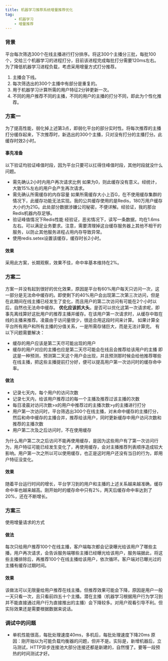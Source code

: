 ```yaml
---
title: 机器学习推荐系统增量推荐优化
tag:
    - 机器学习
    - 增量推荐
---
```


### 背景
平台每次筛选300个在线主播进行打分排序。将这300个主播分三批，每批100个，交给三个机器学习的进程打分，目前该进程完成每批打分需要120ms左右。为了降低机器学习进程负载，考虑采用增量方式打分推荐。
1. 主播会下线。
2. 每次筛选出的300个主播中有部分是重复的。
3. 用于机器学习计算所需的用户特征2分钟更新一次。
4. 不同的用户推荐不同的主播，不同的用户的主播的打分不同，即此为个性化推荐。

<!--more-->

### 方案一
为了提高性能，弱化掉上述第3点，即弱化平台的部分实时性。将每次推荐的主播打分缓存起来，下次推荐时，新选出的300个主播，只对没有打分的主播打分。此缓存时效2小时。

#### 事先准备
以下验证均验证峰值时段，因为平台只要可以扛得住峰值时段，其他时段就没什么问题。
- 需先确认2小时内用户再次请求比例
如果为0，则此缓存没有意义。经统计，大致15%左右的用户会产生再次请求。
- 需先确认所需缓存的内存容量
如果所需缓存大小上百G，在不使用缓存集群的情况下，此缓存功能无法实现。我的公共缓存使用的是Redis，180万用户缓存大小约为21G。此处部分数据涉嫌公司秘密，不便详解。经验证，我的那台Redis机器内存足够。
- 验证峰值情况下Redis性能
经验证，恶劣情况下，读写一条数据，均在1.6ms左右。可以满足业务要求。注意，需要清理掉这台缓存服务器上其他不相干的服务，以防止其他服务进程占用内存导致异常。
- 使用redis.setex设置该缓存，缓存时长2小时。

#### 效果
采用此方案，长期观察，效果不佳，命中率基本维持在2%。

### 方案二
方案一并没有起到很好的优化效果，原因是平台有60%用户每天只访问一次，这一部分是无法命中缓存的。即使剩下的40%用户会出现第二次第三次访问，但是在此期间在线主播已经发生了变化，而且用户的第二次访问有可能在2个小时以后，自然也无法命中缓存。
**优化应该抓大头**。是否可以优化这第一次请求呢，即事先离线算好这批用户的推荐主播并缓存。在该用户第一次请求时，从缓存中取在线的主播来推荐。凌晨由于访问量很少，很适合用这段时间来计算。
如果计算全平台所有用户和所有主播的分值关系，一是所需存储巨大，而是无法计算完。
有以下问题需要解决：
- 缓存的用户应该是第二天尽可能出现的用户
- 缓存的用户对应的主播也应是第二天尽可能会在线且会推荐给该用户的主播
即这是一种预测，预测第二天这个用户会出现，并且预测那时候会给他推荐哪些在线主播，把这些主播提前打分好，便可以提高用户第一次访问时的缓存命中率。

#### 做法
- 记录七天内，每个用户的访问次数
- 记录七天内，给该用户推荐过的每一个主播及推荐过该主播的次数
- 每日凌晨对访问次数>x的用户中推荐过的主播次数>y的主播进行打分
- 用户第一次访问时，平台筛选出300个在线主播，对未命中缓存的主播打分，然后和命中缓存的主播合并，推荐给该用户，同时更新缓存中用户访问次数和推荐的主播次数
- 用户第二次及之后访问时，不在使用缓存

为什么用户第二次之后访问不能再使用缓存，是因为这些用户有了第一次访问行为，用户特征可能已经发生变化了，再使用缓存，会对主播推荐列表顺序造成较大影响。用户第一次之所以可以使用缓存，也正是这时用户还没有当日的行为，即用户特征没变化。

#### 效果
随着平台运行时间的增长，平台学习到的用户和主播的上述关系越来越准确，缓存命中率也越来越高。刚开始时的缓存命中只有2%，两天后缓存命中率达到了20%，还在不断增长。

### 方案三
使用增量请求的方式

#### 做法
每次只给用户推荐100个在线主播，客户端每次都会记录曝光给该用户了哪些主播，用户再次请求，会告诉服务端哪些主播已经曝光给该用户，服务端据此，将这些主播排除后，再推荐100个在线主播给该用户，依次循环。客户端对已曝光过的主播有缓存过期时间。

#### 效果
该做法可以无限量给用户推荐在线主播。但推荐效果可能会下降，原因是用户一般一天只看一次，且只看前四五十个主播。潜在主播（机器学习根据用户行为学习到并不能直接通过用户行为直接推出的主播）会下降较多。对用户观看引导不利。但实际效果还是需要根据数据来说话。

### 调试中的问题
- 单机性能很高，每批处理速度40ms，多机后，每批处理速度下降20ms
原因：刚开始以为可能负载均衡器的问题，但并不是。实际是，新增机器后，立马测试，HTTP异步连接池大部分连接还都是新建的，自然慢了。要等一段预热的时间测试才好。
